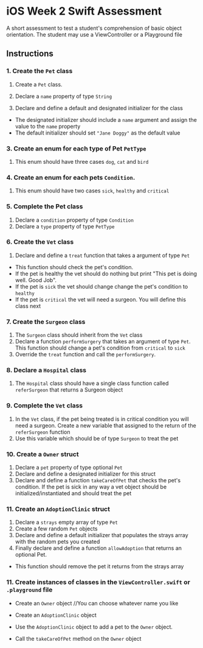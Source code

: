 # iOS Week 2 Swift Assessment
A short assessment to test a student's comprehension of basic object orientation.
The student may use a ViewController or a Playground file

## Instructions

### 1. Create the `Pet` class

1. Create a `Pet` class.
2. Declare a `name` property of type `String`

3. Declare and define a default and designated initializer for the class
  * The designated initializer should include a `name` argument and assign the value to the `name` property
  * The default initializer should set `"Jane Doggy"` as the default value

### 3. Create an enum for each type of Pet `PetType`
1. This enum should have three cases `dog`, `cat` and `bird`

### 4. Create an enum for each pets `Condition`.
1. This enum should have two cases `sick`, `healthy` and `critical`

### 5. Complete the Pet class
1. Declare a `condition` property of type `Condition`
2. Declare a `type` property of type `PetType`


### 6. Create the `Vet` class

1. Declare and define a  `treat` function that takes a argument of type `Pet`
  * This function should check the pet's condition.
  * If the pet is healthy the vet should do nothing but print "This pet is doing well. Good Job".
  * If the pet is `sick` the vet should change change the pet's condition to `healthy`
  * If the pet is  `critical` the vet will need a surgeon. You will define this class next

### 7. Create the `Surgeon` class  
1. The `Surgeon` class should inherit from the `Vet` class
2. Declare a function `performSurgery` that takes an argument of type `Pet`. This function should change a pet's condition from `critical` to `sick`
3. Override the `treat` function and call the `performSurgery`.

### 8. Declare a `Hospital` class
1. The `Hospital` class should have a single class function called `referSurgeon` that returns a Surgeon object

### 9. Complete the `Vet` class
1. In the `Vet` class, if the pet being treated is in critical condition you will need a surgeon. Create a new variable that assigned to the return of the `referSurgeon` function
2. Use this variable which should be of type `Surgeon` to treat the pet


### 10. Create a `Owner` struct
1. Declare a `pet` property of type optional `Pet`
2. Declare and define a designated initializer for this struct
3. Declare and define a function `takeCareOfPet` that checks the pet's condition. If the pet is sick in any way a vet object should be initialized/instantiated and should treat the pet

### 11. Create an `AdoptionClinic` struct
1. Declare a `strays` empty array of type `Pet`
2. Create a few random `Pet` objects
3. Declare and define a default initializer that populates the strays array with the random pets you created
4. Finally declare and define a function `allowAdoption` that returns an optional Pet.
  * This function should remove the pet it returns from the strays array


### 11. Create instances of classes in the `ViewController.swift` or `.playground` file

  * Create an `Owner` object //You can choose whatever name you like

  * Create an `AdoptionClinic` object

  * Use the `AdoptionClinic` object to add a pet to the `Owner` object.

  * Call the `takeCareOfPet` method on the `Owner` object
